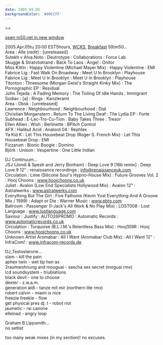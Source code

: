 ```yaml
---
date: 2005.04.05
backgroundColor: '#99CCFF'
---
```


\>>

[open m50.net in new window  
](http://m50.net/)

2005.Apr.05tu 20:00 EST5hours, [WCKS](http://www.wcks.org/), [Breakfast](http://breakfast.wcks.org/) 59)m50...  
Area : Alle (redit) : \[unreleased\]  
Sutekh v Alva.Noto : Deutrotype : Collaborations : Force Lab  
Skugge & Stratvöstrand : Back To Laos : Ängel : Onitor  
Miss Kittin : Happy Violentine (Michael Mayer Mix) : Happy Violentine : EMI  
Fabrice Lig : Fast Walk On Broadway : Meet U In Brooklyn : Playhouse  
Fabrice Lig : Meet U In Brooklyn : Meet U In Brooklyn : Playhouse  
Titonton : Threesome (Morgan Geist's Straight Kinky Mix) : The Pornographic EP : Residual  
John Tejada : A Fading Memory : The Toiling Of Idle Hands : Immigrant  
Sodiac : \[a\] : Rings : Kanzleramt  
Area : Obsk : \[unreleased\]  
Lawrence : Neighbourhood : Neighbourhood : Dial  
Christian Morganstern : Return To The Living Deaf : The Lydia EP : Forte  
Subhead : E-Lec-Tro-Cu-Tion : Baby Takes Three : Tresor  
Ellen Allien : Wish : Berlinette : BPitch Control  
AFX : Halibut Acid : Analord 04 : Rephlex  
Ya Kid K : Let This Housebeat Drop (Roger S. French Mix) : Let This Housebeat Drop : EMI  
Fizzarum : Bionic Boogie : Domino  
Björk : Unison : Vespertine : One Little Indian  



DJ Continuum...  
JSJ (Jondi & Spesh and Jerry Bonham) : Deep Love 9 \[16b remix\] : Deep Love 9 12" : renaissance recordings : info@renaissanceuk.com  
Circulation : Lime (Silicone Soul's Hypno-House Mix) : Future Grooves Vol. 2 : Hooj Choons : www.hoojchoons.co.uk  
Juliet : Avalon (Low End Specialists Hollywood Mix) : Avalon 12" : Astralwerks : www.astralwerks.com  
Everything But The Girl : Five Fathoms (Kevin Yost Everything And A Groove Mix / 1999) : Adapt or Die : Warner Music : www.ebtg.com  
Ballroom : Passenger (I-Jack's All Work & No Play Mix) : LOST008 : Lost Language : www.lostlanguage.com  
Saviour : Justify : AUTO26PROMO : Automatic Records : www.automaticrecords.co.uk  
Circulation : Turquoise (B.L.I.M.'s Relentless Bass Mix) : Hooj109R : Hooj Choons : www.hoojchoons.co.uk  
Unknown Artist Aromabar : All I Want (Aromabar Club Mix) : All I Want 12" : InfraCom! : www.infracom-records.de  

DJ\_Testosterone...  
slam - kill the pain  
aphex twin - wet tip hen ax  
2raumwohnung and mouguai - sascha sex secret (moguai rmx)  
lcd soundsystem - triublations  
black devil - one to choose  
dexter - z.w.a.m.  
generation aldi - tanze mit mir (northern lite rmx)  
robert calvin - miami is nice  
freezie freekie - flow  
get physical pres dj. t - robot riot  
jaumetic - rai canone  
elleinad - angry loop  

Graham B Lippsmith...  
no setlist  


too many weak mixes (in my section)! no excuses.